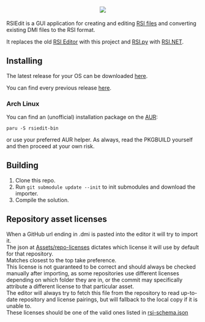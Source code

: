 <h1 align="center">
  <img src="https://user-images.githubusercontent.com/10968691/125787499-7da697e2-5f7f-4d83-a9b0-995bbd23d032.png">
</h1>

RSIEdit is a GUI application for creating and editing [RSI files](https://hackmd.io/@ss14/rsis) and converting existing DMI files to the RSI format. 

It replaces the old [RSI Editor](https://github.com/space-wizards/RSI-editor) with this project and [RSI.py](https://github.com/space-wizards/RSI.py) with [RSI.NET](https://github.com/space-wizards/RSI.NET).


## Installing
The latest release for your OS can be downloaded [here](https://github.com/space-wizards/RSIEdit/releases/latest).

You can find every previous release [here](https://github.com/space-wizards/RSIEdit/releases).

### Arch Linux
You can find an (unofficial) installation package on the [AUR](https://aur.archlinux.org/packages/rsiedit-bin/):
```
paru -S rsiedit-bin
```
or use your preferred AUR helper. As always, read the PKGBUILD yourself and then proceed at your own risk.

## Building
1. Clone this repo.
2. Run `git submodule update --init` to init submodules and download the importer.
3. Compile the solution.

## Repository asset licenses
When a GitHub url ending in .dmi is pasted into the editor it will try to import it.  
The json at [Assets/repo-licenses](https://github.com/space-wizards/RSIEdit/Assets/repo-licenses.json) dictates which license it will use by default for that repository.  
Matches closest to the top take preference.  
This license is not guaranteed to be correct and should always be checked manually after importing, as some repositories use different licenses depending on which folder they are in, or the commit may specifically attribute a different license to that particular asset.  
The editor will always try to fetch this file from the repository to read up-to-date repository and license pairings, but will fallback to the local copy if it is unable to.  
These licenses should be one of the valid ones listed in [rsi-schema.json](https://github.com/space-wizards/space-station-14/blob/master/.github/rsi-schema.json)
